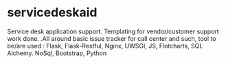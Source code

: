 servicedeskaid
==============

Service desk application support. Templating for vendor/customer support work done. .All around basic issue tracker for call center and such, tool to be/are used : Flask, Flask-Restful, Nginx, UWSGI, JS, Flotcharts, SQL Alchemy. NoSql, Bootstrap, Python 

